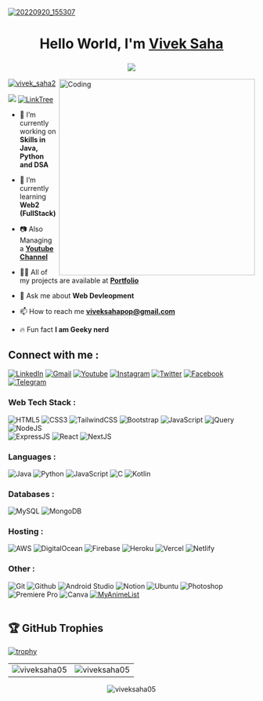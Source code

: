 [![20220920_155307](https://user-images.githubusercontent.com/108818360/191234321-50af8b69-2e7d-4060-b05c-d1fdb8ec2b83.png)](https://github.com/viveksaha05)

<h1 align="center">Hello World, I'm <a href="https://linkedin.com/in/viveksaha05" target="_blank"> Vivek Saha </a></h1>
<h3 align="center"> <img src="https://readme-typing-svg.herokuapp.com?font=Carter+One&pause=1000&color=3EC156&center=true&width=435&lines=I%E2%80%99m+not+lazy.+I%E2%80%99m+just+on+energy+saving+mode+!;+If+it+works%2C+don%E2%80%99t+touch+it+again+%3A)" /> </h3>
<img align="right" alt="Coding" width="400" src="https://media3.giphy.com/media/umYMU8G2ixG5mJBDo5/giphy.gif?cid=790b7611b9614e167ed147d113987d7e952266171629ec97&rid=giphy.gif&ct=g">

<p align="left"> <a href="https://twitter.com/vivek_saha2" target="_blank"><img src="https://img.shields.io/twitter/follow/vivek_saha2?logo=twitter&style=for-the-badge" alt="vivek_saha2" /></a> </p>
<a href="https://visitorbadge.io/status?path=VivekSaha05"><img src="https://api.visitorbadge.io/api/visitors?path=VivekSaha05&label=Total%20Visitors&countColor=%2337d67a" /></a>
<a href="https://linktr.ee/viveksaha" target="_blank"><img alt="LinkTree" src="https://img.shields.io/badge/linktree-39E09B?style=for-the-badge&logo=linktree&logoColor=white"/></a>

- 🔭 I’m currently working on **Skills in Java, Python and DSA**

- 🌱 I’m currently learning **Web2 (FullStack)**

- 📷 Also Managing a **<a href="https://www.youtube.com/c/VivekSaha?sub_confirmation=1" target="_blank">Youtube Channel</a>**

- 👨‍💻 All of my projects are available at **<a href="https://viveksaha.netlify.app/" target="_blank">Portfolio</a>**

- 💬 Ask me about **Web Devleopment**

- 📫 How to reach me **viveksahapop@gmail.com**

- 🔥 Fun fact **I am Geeky nerd**

<h2 align="left">Connect with me :</h2>
<div align="left">
  <a href="https://linkedin.com/in/viveksaha05" target="_blank"><img alt="LinkedIn" src="https://img.shields.io/badge/linkedin-%230077B5.svg?style=for-the-badge&logo=linkedin&logoColor=white"/></a>
   <a href="mailto:viveksahapop@gmail.com" target="_blank"><img alt="Gmail" src="https://img.shields.io/badge/Gmail-D14836?style=for-the-badge&logo=gmail&logoColor=white"/></a>
   <a href="https://www.youtube.com/c/viveksaha?sub_confirmation=1" target="_blank"><img alt="Youtube" src="https://img.shields.io/badge/YouTube-FF0000?style=for-the-badge&logo=youtube&logoColor=white"/></a>
   <a href="https://instagram.com/vivek_saiyan" target="_blank"><img alt="Instagram" src="https://img.shields.io/badge/Instagram-E4405F?style=for-the-badge&logo=instagram&logoColor=white"/></a>
   <a href="https://twitter.com/vivek_saha2" target="_blank"><img alt="Twitter" src="https://img.shields.io/badge/Twitter-1DA1F2?style=for-the-badge&logo=twitter&logoColor=white"/></a>
   <a href="https://fb.com/viveksaha05" target="_blank"><img alt="Facebook" src="https://img.shields.io/badge/Facebook-1877F2?style=for-the-badge&logo=facebook&logoColor=white"/></a>
   <a href="https://t.me/Vivek_Saha" target="_blank"><img alt="Telegram" src="https://img.shields.io/badge/Telegram-2CA5E0?style=for-the-badge&logo=telegram&logoColor=white"/></a>
</div>

<h3 align="left">Web Tech Stack :</h3>
<div align="left">
<img alt="HTML5" src="https://img.shields.io/badge/html5-%23E34F26.svg?style=for-the-badge&logo=html5&logoColor=white"/>
<img alt="CSS3" src="https://img.shields.io/badge/css3-%231572B6.svg?style=for-the-badge&logo=css3&logoColor=white"/> 
<img alt="TailwindCSS" src="https://img.shields.io/badge/Tailwind_CSS-38B2AC?style=for-the-badge&logo=tailwind-css&logoColor=white"/>
<img alt="Bootstrap" src="https://img.shields.io/badge/bootstrap-%23563D7C.svg?style=for-the-badge&logo=bootstrap&logoColor=white"/>
<img alt="JavaScript" src="https://img.shields.io/badge/javascript-%23323330.svg?style=for-the-badge&logo=javascript&logoColor=%23F7DF1E"/> 
<img alt="jQuery" src="https://img.shields.io/badge/jquery-%230769AD.svg?style=for-the-badge&logo=jquery&logoColor=white"/> 
<img alt="NodeJS" src="https://img.shields.io/badge/node.js-%2343853D.svg?style=for-the-badge&logo=node-dot-js&logoColor=white"/>
<br>
<img alt="ExpressJS" src="https://img.shields.io/badge/Express.js-000000?style=for-the-badge&logo=express&logoColor=white"/>
<img alt="React" src="https://img.shields.io/badge/react-%2320232a.svg?style=for-the-badge&logo=react&logoColor=%2361DAFB"/>
<img alt="NextJS" src="https://img.shields.io/badge/next.js-000000?style=for-the-badge&logo=nextdotjs&logoColor=white"/>
<!-- <img alt="mui" src="https://img.shields.io/badge/Material%20UI-007FFF?style=for-the-badge&logo=mui&logoColor=white"/>
<img alt="chakraui" src="https://img.shields.io/badge/Chakra--UI-319795?style=for-the-badge&logo=chakra-ui&logoColor=white"/>
<img alt="Redux" src="https://img.shields.io/badge/Redux-593D88?style=for-the-badge&logo=redux&logoColor=white"/>
<img alt="sockteio" src="https://img.shields.io/badge/Socket.io-010101?&style=for-the-badge&logo=Socket.io&logoColor=white"/>
<img alt="sass" src="https://img.shields.io/badge/Sass-CC6699?style=for-the-badge&logo=sass&logoColor=white"/>
<img alt="PHP" src="https://img.shields.io/badge/php-%23777BB4.svg?style=for-the-badge&logo=php&logoColor=white"/> -->
</div>

<h3 align="left">Languages :</h3>
<div align="left">
  <img alt="Java" src="https://img.shields.io/badge/java-%23ED8B00.svg?style=for-the-badge&logo=java&logoColor=white"/>
  <img alt="Python" src="https://img.shields.io/badge/python-%2314354C.svg?style=for-the-badge&logo=python&logoColor=white"/>
  <img alt="JavaScript" src="https://img.shields.io/badge/javascript-%23323330.svg?style=for-the-badge&logo=javascript&logoColor=%23F7DF1E"/> 
  <img alt="C" src="https://img.shields.io/badge/c-%2300599C.svg?style=for-the-badge&logo=c&logoColor=white"/>
  <img alt="Kotlin" src="https://img.shields.io/badge/kotlin-%230095D5.svg?style=for-the-badge&logo=kotlin&logoColor=white"/>
</div>

<h3 align="left">Databases :</h3>
<div align="left">
  <img alt="MySQL" src="https://img.shields.io/badge/MySQL-00000F?style=for-the-badge&logo=mysql&logoColor=white"/>
  <img alt="MongoDB" src ="https://img.shields.io/badge/MongoDB-4EA94B?style=for-the-badge&logo=mongodb&logoColor=white"/>
<!--   <img alt="PHP" src="https://img.shields.io/badge/php-%23777BB4.svg?style=for-the-badge&logo=php&logoColor=white"/>
  <img alt="SQLite" src ="https://img.shields.io/badge/sqlite-%2307405e.svg?style=for-the-badge&logo=sqlite&logoColor=white"/>
  <img alt="PostgreSQL" src ="https://img.shields.io/badge/PostgreSQL-316192?style=for-the-badge&logo=postgresql&logoColor=white"/> -->
</div>


<h3 align="left">Hosting :</h3>
<div align="left">
  <img alt="AWS" src="https://img.shields.io/badge/Amazon_AWS-FF9900?style=for-the-badge&logo=amazonaws&logoColor=white"/>
  <img alt="DigitalOcean" src="https://img.shields.io/badge/DigitalOcean-%230167ff.svg?style=for-the-badge&logo=digitalOcean&logoColor=white"/>
  <img alt="Firebase" src="https://img.shields.io/badge/firebase-%23039BE5.svg?style=for-the-badge&logo=firebase"/>
  <img alt="Heroku" src="https://img.shields.io/badge/heroku-%23430098.svg?style=for-the-badge&logo=heroku&logoColor=white"/>
  <img alt="Vercel" src="https://img.shields.io/badge/Vercel-000000?style=for-the-badge&logo=vercel&logoColor=white"/>
  <img alt="Netlify" src="https://img.shields.io/badge/Netlify-00C7B7?style=for-the-badge&logo=netlify&logoColor=white"/>
</div>

<h3 align="left">Other :</h3>
<div align="left">
  <img alt="Git" src="https://img.shields.io/badge/GIT-E44C30?style=for-the-badge&logo=git&logoColor=white"/>
  <img alt="Github" src="https://img.shields.io/badge/GitHub-100000?style=for-the-badge&logo=github&logoColor=white"/>
  <img alt="Android Studio" src="https://img.shields.io/badge/Android-3DDC84?style=for-the-badge&logo=android&logoColor=white"/>
  <img alt="Notion" src="https://img.shields.io/badge/Notion-000000?style=for-the-badge&logo=notion&logoColor=white"/>
  <img alt="Ubuntu" src="https://img.shields.io/badge/Ubuntu-E95420?style=for-the-badge&logo=ubuntu&logoColor=white"/>
  <img alt="Photoshop" src="https://img.shields.io/badge/Adobe%20Photoshop-31A8FF?style=for-the-badge&logo=Adobe%20Photoshop&logoColor=black"/>
  <img alt="Premiere Pro" src="https://img.shields.io/badge/Adobe%20Premiere%20Pro-9999FF?style=for-the-badge&logo=Adobe%20Premiere%20Pro&logoColor=white"/>
  <img alt="Canva" src="https://img.shields.io/badge/Canva-%2300C4CC.svg?&style=for-the-badge&logo=Canva&logoColor=white"/>
  <a href="https://myanimelist.net/profile/Vivek_Saha" target="_blank"><img alt="MyAnimeList" src="https://img.shields.io/badge/Myanimelist-2E51A2?style=for-the-badge&logo=myanimelist&logoColor=white"/></a>
</div><br/>

## 🏆 GitHub Trophies
[![trophy](https://github-profile-trophy.vercel.app/?username=viveksaha05&theme=darkhub)](https://github.com/ryo-ma/github-profile-trophy)

<table>
 <tr>
  <td><img src="https://github-readme-stats.vercel.app/api?username=viveksaha05&show_icons=true&theme=dark&locale=en" alt="viveksaha05" /></td>
  <td><img src="https://github-readme-stats.vercel.app/api/top-langs?username=viveksaha05&show_icons=true&theme=dark&locale=en&layout=compact" alt="viveksaha05" /></td>
 </tr>
</table>

<div align="center">
<p><img align="center" src="https://github-readme-streak-stats.herokuapp.com?user=VivekSaha05&theme=tokyonight_duo&border_radius=10" alt="viveksaha05" /></p>
 </div>
